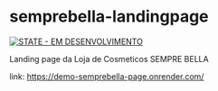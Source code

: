 # semprebella-landingpage

[![STATE - EM DESENVOLVIMENTO](https://img.shields.io/badge/STATE-EM_DESENVOLVIMENTO-green)](https://)

Landing page da Loja de Cosmeticos SEMPRE BELLA

link: https://demo-semprebella-page.onrender.com/
